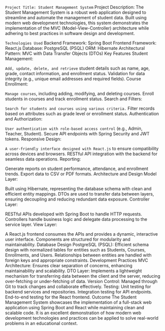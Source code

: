 ```Project Title: Student Management System```
Project Description:
The Student Management System is a robust web application designed to streamline and automate the management of student data. Built using modern web development technologies, this system demonstrates the implementation of the MVC (Model-View-Controller) architecture while adhering to best practices in software design and development.

```Technologies Used```
Backend Framework: Spring Boot
Frontend Framework: React.js
Database: PostgreSQL (PSQL)
ORM: Hibernate
Architectural Pattern: MVC with Data Transfer Objects (DTOs)
Key Features
Student Management:

```Add, update, delete, and retrieve``` student details such as name, age, grade, contact information, and enrollment status.
Validation for data integrity (e.g., unique email addresses and required fields).
Course Enrollment:

```Manage courses```, including adding, modifying, and deleting courses.
Enroll students in courses and track enrollment status.
Search and Filters:

```Search for students and courses using various criteria.```
Filter records based on attributes such as grade level or enrollment status.
Authentication and Authorization:

```User authentication with role-based access control``` (e.g., Admin, Teacher, Student).
Secure API endpoints with Spring Security and JWT tokens.
Responsive Design:

```A user-friendly interface designed with React.js``` to ensure compatibility across devices and browsers.
RESTful API integration with the backend for seamless data operations.
Reporting:

Generate reports on student performance, attendance, and enrollment trends.
Export data to CSV or PDF formats.
Architecture and Design
Model Layer:

Built using Hibernate, representing the database schema with clean and efficient entity mappings.
DTOs are used to transfer data between layers, ensuring decoupling and reducing redundant data exposure.
Controller Layer:

RESTful APIs developed with Spring Boot to handle HTTP requests.
Controllers handle business logic and delegate data processing to the service layer.
View Layer:

A React.js frontend consumes the APIs and provides a dynamic, interactive user interface.
Components are structured for modularity and maintainability.
Database Design
PostgreSQL (PSQL):
Efficient schema design with normalized tables for entities such as Students, Courses, Enrollments, and Users.
Relationships between entities are handled with foreign keys and appropriate constraints.
Development Practices
MVC Architecture: Ensures clear separation of concerns, enhancing maintainability and scalability.
DTO Layer: Implements a lightweight mechanism for transferring data between the client and the server, reducing over-fetching or under-fetching of data.
Version Control: Managed through Git to track changes and collaborate effectively.
Testing:
Unit testing for backend services and repositories.
Integration testing for API endpoints.
End-to-end testing for the React frontend.
Outcome
The Student Management System showcases the implementation of a full-stack web application using Spring Boot and React while maintaining clean and scalable code. It is an excellent demonstration of how modern web development technologies and practices can be applied to solve real-world problems in an educational context.

